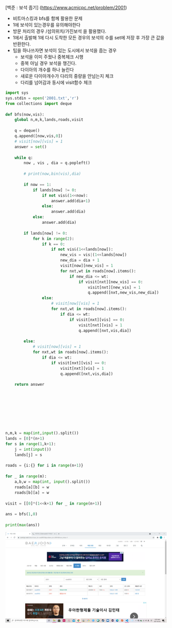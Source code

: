 [백준 : 보석 줍기] (https://www.acmicpc.net/problem/2001)



- 비트마스킹과 bfs를 함께 활용한 문제
- 1에 보석이 있는경우를 유의해야한다
- 방문 처리의 경우 /섬의위치/가진보석 을 활용했다.
- 1에서 출발해 1에 다시 도착한 모든 경우의 보석의 수를 set에 저장 후 가장 큰 값을 반환한다.
- 팁을 하나쓰자면 보석이 있는 도시에서 보석을 줍는 경우
  - 보석을 이미 주웠나 중복체크 시행
  - 중복 아닐 경우 보석을 챙긴다. 
  - 다이아의 개수를 하나 늘린다
  - 새로운 다이아개수가 다리의 중량을 안넘는지 체크
  - 다리를 넘어감과 동시에 visit함수 체크



```python
import sys
sys.stdin = open('2001.txt','r')
from collections import deque

def bfs(now,vis):
    global n,m,k,lands,roads,visit

    q = deque()
    q.append([now,vis,0])
    # visit[now][vis] = 1
    answer = set()

    while q:
        now , vis , dia = q.popleft()

        # print(now,bin(vis),dia)

        if now == 1:
            if lands[now] != 0:
                if not vis&(1<<now):
                    answer.add(dia+1)
                else:
                    answer.add(dia)
            else:
                answer.add(dia)

        if lands[now] != 0:
            for k in range(2):
                if k == 0:
                    if not vis&(1<<lands[now]):
                        new_vis = vis|(1<<lands[now])
                        new_dia = dia + 1
                        visit[now][new_vis] = 1
                        for nxt,wt in roads[now].items():
                            if new_dia <= wt:
                                if visit[nxt][new_vis] == 0:
                                    visit[nxt][new_vis] = 1
                                    q.append([nxt,new_vis,new_dia])
                else:
                    # visit[now][vis] = 1
                    for nxt,wt in roads[now].items():
                        if dia <= wt:
                            if visit[nxt][vis] == 0:
                                visit[nxt][vis] = 1
                                q.append([nxt,vis,dia])

        else:
            # visit[now][vis] = 1
            for nxt,wt in roads[now].items():
                if dia <= wt:
                    if visit[nxt][vis] == 0:
                        visit[nxt][vis] = 1
                        q.append([nxt,vis,dia])

    return answer
            







n,m,k = map(int,input().split())
lands = [0]*(n+1)
for s in range(1,k+1):
    j = int(input())
    lands[j] = s

roads = {i:{} for i in range(n+1)}

for _ in range(m):
    a,b,w = map(int, input().split())
    roads[a][b] = w
    roads[b][a] = w

visit = [[0]*(1<<k+1) for _ in range(n+1)]

ans = bfs(1,0)

print(max(ans))

```

![20210628_090951](20210628_090951.png)